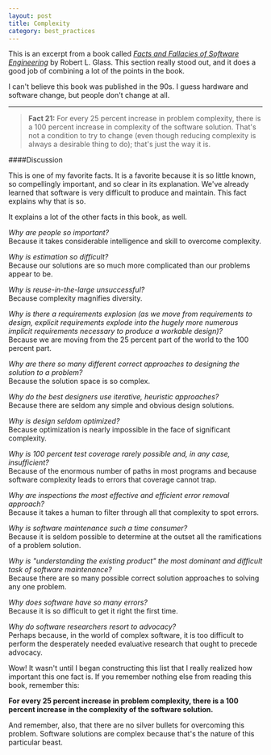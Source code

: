 ```yaml
---
layout: post
title: Complexity
category: best_practices
---
```


This is an excerpt from a book called [<i class="fa fa-book"></i> *Facts and Fallacies of Software Engineering*](http://www.amazon.com/Facts-Fallacies-Software-Engineering-Robert-ebook/dp/B001TKD4RG/ref=tmm_kin_title_0?_encoding=UTF8&sr=8-2&qid=1424666218) by Robert L. Glass. This section really stood out, and it does a good job of combining a lot of the points in the book.

I can't believe this book was published in the 90s. I guess hardware and software change, but people don't change at all.

---

>**Fact 21:** For every 25 percent increase in problem complexity, there is a 100 percent increase in complexity of the software solution. That's not a condition to try to change (even though reducing complexity is always a desirable thing to do); that's just the way it is.

####Discussion

This is one of my favorite facts. It is a favorite because it is so little known, so compellingly important, and so clear in its explanation. We've already learned that software is very difficult to produce and maintain. This fact explains why that is so.

It explains a lot of the other facts in this book, as well.

*Why are people so important?*  
Because it takes considerable intelligence and skill to overcome complexity.

*Why is estimation so difficult?*  
Because our solutions are so much more complicated than our problems appear to be.

*Why is reuse-in-the-large unsuccessful?*  
Because complexity magnifies diversity.

*Why is there a requirements explosion (as we move from requirements to design, explicit
requirements explode into the hugely more numerous implicit requirements necessary to produce a workable design)?*  
Because we are moving from the 25 percent part of the world to the 100 percent part.

*Why are there so many different correct approaches to designing the solution to a problem?*  
Because the solution space is so complex.

*Why do the best designers use iterative, heuristic approaches?*  
Because there are seldom any simple and obvious design solutions.

*Why is design seldom optimized?*  
Because optimization is nearly impossible in the face of significant complexity.

*Why is 100 percent test coverage rarely possible and, in any case, insufficient?*  
Because of the enormous number of paths in most programs and because software complexity leads to errors that coverage cannot trap.

*Why are inspections the most effective and efficient error removal approach?*  
Because it takes a human to filter through all that complexity to spot errors.

*Why is software maintenance such a time consumer?*  
Because it is seldom possible to determine at the outset all the ramifications of a problem solution.

*Why is "understanding the existing product" the most dominant and difficult task of software maintenance?*  
Because there are so many possible correct solution approaches to solving any one problem.

*Why does software have so many errors?*  
Because it is so difficult to get it right the first time.

*Why do software researchers resort to advocacy?*  
Perhaps because, in the world of complex software, it is too difficult to perform the desperately needed evaluative research that ought to precede advocacy.

Wow! It wasn't until I began constructing this list that I really realized how important this one fact is. If you remember nothing else from reading this book, remember this: 

**For every 25 percent increase in problem complexity, there is a 100 percent increase in the complexity of the software solution.**

And remember, also, that there are no silver bullets for overcoming this problem. Software solutions are complex because that's the nature of this particular beast.
